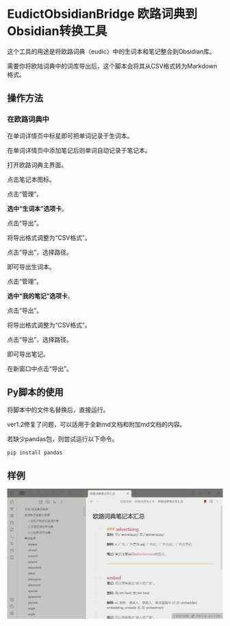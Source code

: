 # EudictObsidianBridge 欧路词典到Obsidian转换工具

这个工具的用途是将欧路词典（eudic）中的生词本和笔记整合到Obsidian库。

需要你将欧陆词典中的词库导出后，这个脚本会将其从CSV格式转为Markdown格式。



## 操作方法

### 在欧路词典中

在单词详情页中标星即可把单词记录于生词本。

在单词详情页中添加笔记后则单词自动记录于笔记本。

打开欧路词典主界面。

点击笔记本图标。

点击“管理”。

**选中“生词本”选项卡**。

点击“导出”。

将导出格式调整为“CSV格式”。

点击“导出”，选择路径。

即可导出生词本。

点击“管理”。

**选中“我的笔记”选项卡**。

点击“导出”。

将导出格式调整为“CSV格式”。

点击“导出”，选择路径。

即可导出笔记。

在新窗口中点击“导出”。



## Py脚本的使用

将脚本中的文件名替换后，直接运行。

ver1.2修复了问题，可以适用于全新md文档和附加md文档的内容。

若缺少pandas包，则尝试运行以下命令。

```
pip install pandas
```



## 样例

![obsidian主界面](\example_image\obsidian主界面.png)
